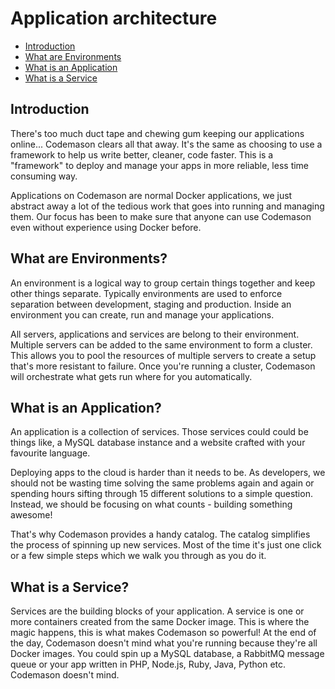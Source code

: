 # Application architecture

- [Introduction](#introduction)
- [What are Environments](#environments)
- [What is an Application](#applications)
- [What is a Service](#services)


<a name="introduction"></a>
## Introduction
There's too much duct tape and chewing gum keeping our applications online... Codemason clears all that away. It's the same as choosing to use a framework to help us write better, cleaner, code faster. This is a "framework" to deploy and manage your apps in more reliable, less time consuming way.

Applications on Codemason are normal Docker applications, we just abstract away a lot of the tedious work that goes into running and managing them. Our focus has been to make sure that anyone can use Codemason even without experience using Docker before. 

<a name="environments"></a>
## What are Environments? 
An environment is a logical way to group certain things together and keep other things separate. Typically environments are used to enforce separation between development, staging and production. Inside an environment you can create, run and manage your applications. 

All servers, applications and services are belong to their environment. Multiple servers can be added to the same environment to form a cluster. This allows you to pool the resources of multiple servers to create a setup that's more resistant to failure. Once you're running a cluster, Codemason will orchestrate what gets run where for you automatically. 

<a name="applications"></a>
## What is an Application? 
An application is a collection of services. Those services could could be things like, a MySQL database instance and a website crafted with your favourite language.

Deploying apps to the cloud is harder than it needs to be. As developers, we should not be wasting time solving the same problems again and again or spending hours sifting through 15 different solutions to a simple question. Instead, we should be focusing on what counts - building something awesome!

That's why Codemason provides a handy catalog. The catalog simplifies the process of spinning up new services. Most of the time it's just one click or a few simple steps which we walk you through as you do it. 

<a name="services"></a>
## What is a Service? 
Services are the building blocks of your application. A service is one or more containers created from the same Docker image. This is where the magic happens, this is what makes Codemason so powerful! At the end of the day, Codemason doesn't mind what you're running because they're all Docker images. You could spin up a MySQL database, a RabbitMQ message queue or your app written in PHP, Node.js, Ruby, Java, Python etc. Codemason doesn't mind.

